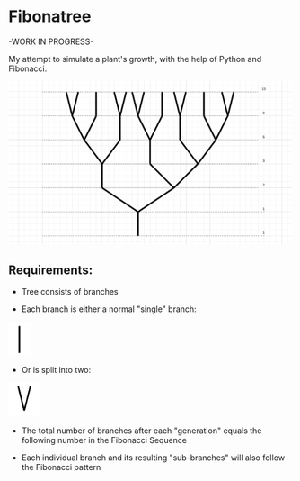 # Fibonatree

-WORK IN PROGRESS-

My attempt to simulate a plant's growth, with the help of Python and Fibonacci.

![Tree diagram](images/full-tree-diagram.png)

## Requirements:

- Tree consists of branches

- Each branch is either a normal "single" branch:
<img src="images/single-branch.png" height="60">

- Or is split into two:
<img src="images/double-branch.png" height="60">

- The total number of branches after each "generation" equals the following number in the Fibonacci Sequence

- Each individual branch and its resulting "sub-branches" will also follow the Fibonacci pattern
